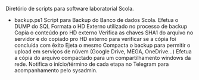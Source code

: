 Diretório de scripts para software laboratorial Scola.

- backup.ps1
Script para Backup do Banco de dados Scola.
 Efetua o DUMP do SQL
 Formata o HD Externo utilizado no processo de backup
 Copia o conteúdo pro HD externo
 Verifica as chaves SHA1 do arquivo no servidor e do copiado pro HD externo para verificar se a cópia foi concluída com êxito
 Ejeta o mesmo
 Compacta o backup para permitir o upload em serviços de núvem (Google Drive, MEGA, OneDrive...)
 Efetua a cópia do arquivo compactado para um compartilhamento windows da rede.
 Notifica o início/término de cada etapa no Telegram para acompanhamento pelo sysadmin. 


